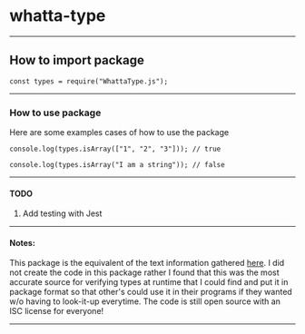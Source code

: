# whatta-type
---

## **How to import package**
```
const types = require("WhattaType.js");
```

---

### **How to use package**
Here are some examples cases of how to use the package
```
console.log(types.isArray(["1", "2", "3"])); // true

console.log(types.isArray("I am a string")); // false
```
---

#### **TODO**
1. Add testing with Jest
---

#### **Notes:**
This package is the equivalent of the text information gathered [here](https://webbjocke.com/javascript-check-data-types/). I did not create the code in this package rather I found that this was the most accurate source for verifying types at runtime that I could find and put it in package format so that other's could use it in their programs if they wanted w/o having to look-it-up everytime. The code is still open source with an ISC license for everyone!

---